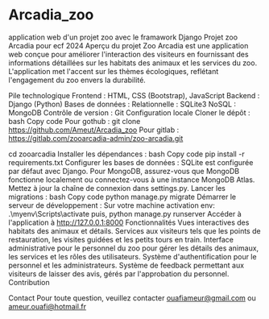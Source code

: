 # Arcadia_zoo

application web d'un projet zoo avec le framawork Django
Projet zoo Arcadia pour ecf 2024
Aperçu du projet
Zoo Arcadia est une application web conçue pour améliorer l'interaction des visiteurs en fournissant des informations détaillées sur les habitats des animaux et les services du zoo. L'application met l'accent sur les thèmes écologiques, reflétant l'engagement du zoo envers la durabilité.

Pile technologique
Frontend : HTML, CSS (Bootstrap), JavaScript
Backend : Django (Python)
Bases de données :
Relationnelle : SQLite3
NoSQL : MongoDB
Contrôle de version : Git
Configuration locale
Cloner le dépôt :
bash
Copy code
Pour gothub : git clone https://github.com/Ameut/Arcadia_zoo
Pour gitlab : https://gitlab.com/zooarcadia-admin/zoo-arcadia.git

cd zooarcadia
Installer les dépendances :
bash
Copy code
pip install -r requirements.txt
Configurer les bases de données :
SQLite est configurée par défaut avec Django.
Pour MongoDB, assurez-vous que MongoDB fonctionne localement ou connectez-vous à une instance MongoDB Atlas. Mettez à jour la chaîne de connexion dans settings.py.
Lancer les migrations :
bash
Copy code
python manage.py migrate
Démarrer le serveur de développement :
Sur votre machine activation env: .\myenv\Scripts\activate puis,
python manage.py runserver
Accéder à l'application à http://127.0.0.1:8000
Fonctionnalités
Vues interactives des habitats des animaux et détails.
Services aux visiteurs tels que les points de restauration, les visites guidées et les petits tours en train.
Interface administrative pour le personnel du zoo pour gérer les détails des animaux, les services et les rôles des utilisateurs.
Système d'authentification pour le personnel et les administrateurs.
Système de feedback permettant aux visiteurs de laisser des avis, gérés par l'approbation du personnel.
Contribution

Contact
Pour toute question, veuillez contacter ouafiameur@gmail.com ou ameur.ouafi@hotmail.fr

